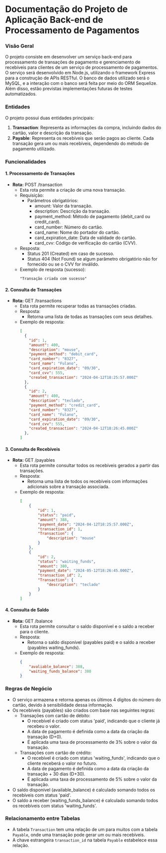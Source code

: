 # Documentação do Projeto de Aplicação Back-end de Processamento de Pagamentos

### Visão Geral

O projeto consiste em desenvolver um serviço back-end para processamento de transações de pagamento e gerenciamento de recebíveis para clientes de um serviço de processamento de pagamentos. O serviço será desenvolvido em Node.js, utilizando o framework Express para a construção de APIs RESTful. O banco de dados utilizado será o MySQL, e a interação com o banco será feita por meio do ORM Sequelize. Além disso, estão previstas implementações futuras de testes automatizados.

### Entidades

O projeto possui duas entidades principais:

1. **Transaction**: Representa as informações da compra, incluindo dados do cartão, valor e descrição da transação.
2. **Payable**: Representa os recebíveis que serão pagos ao cliente. Cada transação gera um ou mais recebíveis, dependendo do método de pagamento utilizado.

### Funcionalidades

#### 1. Processamento de Transações

- **Rota:** POST /transaction
  - Esta rota permite a criação de uma nova transação.
  - Requisição:
    - Parâmetros obrigatórios:
      - amount: Valor da transação.
      - description: Descrição da transação.
      - payment_method: Método de pagamento (debit_card ou credit_card).
      - card_number: Número do cartão.
      - card_name: Nome do portador do cartão.
      - card_expiration_date: Data de validade do cartão.
      - card_cvv: Código de verificação do cartão (CVV).
  - Resposta:
    - Status 201 (Created) em caso de sucesso.
    - Status 404 (Not Found) se algum parâmetro obrigatório não for fornecido ou se o CVV for inválido.
  - Exemplo de resposta (sucesso):
    ```
    "Transação criada com sucesso"
    ```

#### 2. Consulta de Transações

- **Rota:** GET /transactions
  - Esta rota permite recuperar todas as transações criadas.
  - Resposta:
    - Retorna uma lista de todas as transações com seus detalhes.
  - Exemplo de resposta:
    ```json
    [
      {
        "id": 1,
        "amount": 400,
        "description": "mouse",
        "payment_method": "debit_card",
        "card_number": "8327",
        "card_name": "Fulano",
        "card_expiration_date": "09/30",
        "card_cvv": 555,
        "created_transaction": "2024-04-12T18:25:57.000Z"
      },
      {
        "id": 2,
        "amount": 400,
        "description": "teclado",
        "payment_method": "credit_card",
        "card_number": "8327",
        "card_name": "Fulano",
        "card_expiration_date": "09/30",
        "card_cvv": 555,
        "created_transaction": "2024-04-12T18:26:45.000Z"
      },
    ]
    ```

#### 3. Consulta de Recebíveis

- **Rota:** GET /payables
  - Esta rota permite consultar todos os recebíveis gerados a partir das transações.
  - Resposta:
    - Retorna uma lista de todos os recebíveis com informações adicionais sobre a transação associada.
  - Exemplo de resposta:
    ```json
    [
        {
            "id": 1,
            "status": "paid",
            "amount": 388,
            "payment_date": "2024-04-12T18:25:57.000Z",
            "transaction_id": 1,
            "Transaction": {
                "description": "mouse"
            }
        },
        {
            "id": 2,
            "status": "waiting_funds",
            "amount": 380,
            "payment_date": "2024-05-12T18:26:45.000Z",
            "transaction_id": 2,
            "Transaction": {
                "description": "teclado"
            }
        }
    ]
    ```

#### 4. Consulta de Saldo

- **Rota:** GET /balance
  - Esta rota permite consultar o saldo disponível e o saldo a receber para o cliente.
  - Resposta:
    - Retorna o saldo disponível (payables paid) e o saldo a receber (payables waiting_funds).
  - Exemplo de resposta:
    ```json
    {
        "avaliable_balance": 388,
        "waiting_funds_balance": 380
    }
    ```

### Regras de Negócio

- O serviço armazena e retorna apenas os últimos 4 dígitos do número do cartão, devido à sensibilidade dessa informação.
- Os recebíveis (payables) são criados com base nas seguintes regras:
  - Transações com cartão de débito:
    - O recebível é criado com status 'paid', indicando que o cliente já recebeu o valor.
    - A data de pagamento é definida como a data da criação da transação (D+0).
    - É aplicada uma taxa de processamento de 3% sobre o valor da transação.
  - Transações com cartão de crédito:
    - O recebível é criado com status 'waiting_funds', indicando que o cliente receberá o valor no futuro.
    - A data de pagamento é definida como a data da criação da transação + 30 dias (D+30).
    - É aplicada uma taxa de processamento de 5% sobre o valor da transação.
- O saldo disponível (available_balance) é calculado somando todos os recebíveis com status 'paid'.
- O saldo a receber (waiting_funds_balance) é calculado somando todos os recebíveis com status 'waiting_funds'.

### Relacionamento entre Tabelas

- A tabela `Transaction` tem uma relação de um para muitos com a tabela `Payable`, onde uma transação pode gerar um ou mais recebíveis.
- A chave estrangeira `transaction_id` na tabela `Payable` estabelece essa relação.
